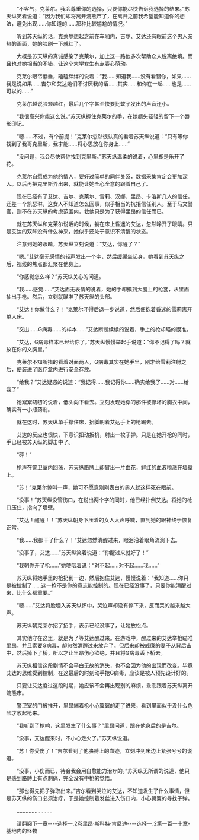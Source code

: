 <div class="read-content j_readContent" id="">
                <p>　　“不客气，克莱尔。我会尊重你的选择，只要你能尽快告诉我选择的结果。”苏天纵笑着说道：“因为我们即将离开浣熊市了，在离开之前我希望能知道你的想法，避免出现……你知道的……那种比较尴尬的情况。”<p>　　听到苏天纵的话，克莱尔想起之前在车厢内，吉尔、艾达还有眼前这个男人亲热的画面，她的脸刷一下就红了。<p>　　大概是苏天纵的真诚感染了克莱尔，加上这一路他多次帮助众人脱离绝境。而且也对她相当的不错，让这个大学女生有点春心萌动。<p>　　克莱尔眼帘低垂，磕磕绊绊的说着：“我……知道我……没有看错你，如果……我是说如果……吉尔和艾达她们不讨厌我的话……其实……和你在一起……也是……可以的……”<p>　　克莱尔越说脸颊越红，最后几个字甚至快要比蚊子发出的声音还小。<p>　　“我很高兴你能这么说。”苏天纵握住克莱尔的手，在她额头轻轻的留下一个唇形印记。<p>　　“嗯……不过，有个前提！”克莱尔忽然很认真的看着苏天纵说道：“只有等你找到了我哥克里斯，我才能……将心思放在你身上……”<p>　　“没问题，我会尽快帮你找到克里斯。”苏天纵温柔的说着，心里却是乐开了花。<p>　　克莱尔自愿成为他的情人，要好过简单的同伴关系，数据采集肯定会更加深入。以后再把克里斯弄出来，就能让她全心全意的跟着自己了。<p>　　现在已经有了艾达、吉尔、克莱尔、雪莉、汉娜、里昂、卡洛斯几人的信任，还差一个凯瑟琳，这女人不知道怎么回事，似乎相当的抗拒信任别人。至于马文警官，则不在苏天纵的考虑范围内，救他只是为了获得里昂的信任而已。<p>　　就在苏天纵和克莱尔说话的时候，躺在床上昏迷的艾达，忽然睁开了眼睛。只是艾达的双眸没有什么神采，她似乎还处于意识不清醒的状态。<p>　　注意到她的眼睛，苏天纵立刻说道：“艾达，你醒了？”<p>　　“嗯。”艾达毫无感情的轻声发出一个字，然后缓缓坐起身。她看到苏天纵之后，视线的焦点都汇聚在他身上。<p>　　“你感觉怎么样？”苏天纵关心的问道。<p>　　“我……感觉……”艾达面无表情的说着，她的手却摸到大腿上的枪套，从里面抽出手枪。然后，立刻就瞄准了苏天纵的头部。<p>　　“艾达！你做什么？！”克莱尔吓得后退一步说道，然后便抱着昏迷的雪莉离开单人床。<p>　　“交出……G病毒……的样本……”艾达断断续续的说着，手上的枪却瞄的很准。<p>　　“艾达，G病毒样本已经给你了。”苏天纵慢慢举起手说道：“你不记得了吗？就放在你的文胸里。”<p>　　克莱尔不知所措的看着对面两人，G病毒其实在她手里，刚才给雪莉注射之后，便装进了医疗盒内进行安全存放。<p>　　“给我？”艾达疑惑的说道：“我记得……我记得你……确实给我了……对……给我了”<p>　　她絮絮叨叨的说着，低头向下看去。立刻发现她穿的那件被撑坏的胸衣中间，确实有一小瓶药剂。<p>　　就在这时，苏天纵单手撑住床，抬脚朝着艾达手上的枪踢去。<p>　　艾达的反应也很快，下意识扣动扳机，射出一枚子弹。只是在她开枪的同时，手已经被苏天纵的脚击中了。<p>　　“砰！”<p>　　枪声在警卫室内回荡，苏天纵胳膊上却冒出一片血花，鲜红的血液喷溅在墙壁上。<p>　　“苏！”克莱尔惊叫一声，她可不愿意刚刚表白的男人就这样死在眼前。<p>　　“没事！”苏天纵没管伤口，在说出两个字的同时，他已经扑倒艾达。将她的枪口压住，指向了墙壁。<p>　　“艾达！醒醒！！”苏天纵朝身下压着的女人大声呼喊，直到她的眼神终于恢复正常。<p>　　“我……我都干了什么？！”艾达忽然清醒过来，眼泪沿着眼角流淌下去。<p>　　“没事了，艾达……”苏天纵笑着说道：“你醒过来就好了！”<p>　　“我朝你开了枪……”她哽咽着说：“对不起……对不起……我……”<p>　　苏天纵将她手里的枪扔到一边，然后抱住艾达，慢慢说着：“我知道……你只是被控制了……这一枪不是你的意志能控制的。现在已经没事了，只要你能清醒过来，比什么都重要。”<p>　　“嗯……”艾达将脸埋入苏天纵怀中，哭泣声却没有停下来，反而哭的越来越大声。<p>　　苏天纵朝克莱尔招了招手，表示已经没事了，让她放松点。<p>　　其实他守在这里，就是为了等艾达醒过来。在游戏中，醒过来的艾达举枪瞄准里昂，并且索要G病毒，却忽然清醒过来放弃了。但后来却被威廉的妻子从背后击中，然后掉下了桥，所以才让里昂伤心欲绝，并且将G病毒丢下桥去。<p>　　苏天纵相信这段剧情不会平白无故的消失，也不会因为他的出现而改变。毕竟艾达的思维受到控制，在这最后的时刻动手抢G病毒，应该是被人预先设计好的。<p>　　只要让艾达度过这段时期，她应该不会再出现别的麻烦，乖乖跟着苏天纵离开浣熊市。<p>　　警卫室的门被推开，里昂端着枪小心翼翼的走了进来，看到里面似乎没什么危险才收起枪来。<p>　　“我听到了枪响，这里发生了什么事？”里昂问道，跟在他身后的是吉尔。<p>　　“没事，艾达醒来时，不小心走火了。”苏天纵说道。<p>　　“苏！你受伤了！”吉尔看到了他胳膊上的血迹，立刻冲到床边上紧张兮兮的说道。<p>　　“没事，小伤而已，待会我会用自愈能力治疗的。”苏天纵无所谓的说道，他只是感到胳膊上有点刺痛，完全没有中枪的觉悟。<p>　　“那也得先把子弹取出来。”吉尔看到哭泣的艾达，不知道发生了什么事情，但是苏天纵的伤口必须治疗，于是她控制着发丝进入伤口内，小心翼翼的寻找子弹。<p>　　……………………<p>　　请翻阅下一章----选择一.2卷里昂·斯科特·肯尼迪----选择一.2第一百一十章-基地内的怪物<p>　　<p> 
            </div>